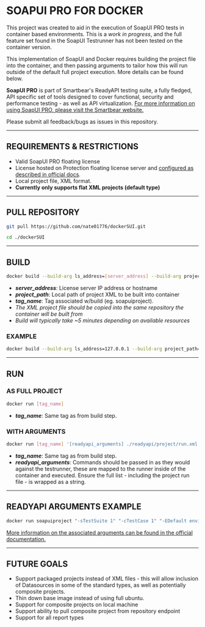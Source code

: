 # SOAPUI PRO FOR DOCKER
This project was created to aid in the execution of SoapUI PRO tests in container based environments. This is a *work in progress*, and the full feature set found in the SoapUI Testrunner has not been tested on the container version.

This implementation of SoapUI and Docker requires building the project file into the container, and then passing arguments to tailor how this will run outside of the default full project execution. More details can be found below.

**SoapUI PRO** is part of Smartbear's ReadyAPI testing suite, a fully fledged, API specific set of tools designed to cover functional, security and performance testing - as well as API virtualization. [For more information on using SoapUI PRO, please visit the Smartbear website.](https://smartbear.com/product/ready-api/soapui/overview/)

Please submit all feedback/bugs as issues in this repository.

------
## REQUIREMENTS & RESTRICTIONS

- Valid SoapUI PRO floating license
- License hosted on Protection floating license server and [configured as described in official docs](https://support.smartbear.com/readyapi/docs/general-info/licensing/activate/floating/configure-license-server.html).
- Local project file, XML format.
- **Currently only supports flat XML projects (default type)**

------
## PULL REPOSITORY
``` sh
git pull https://github.com/nate01776/dockerSUI.git
```
```sh
cd ./dockerSUI
```

------
## BUILD
``` sh
docker build --build-arg ls_address=[server_address] --build-arg project_path=[project_path] -t [tag_name] .
```
- ***server_address***: License server IP address or hostname
- ***project_path***: Local path of project XML to be built into container
- ***tag_name***: Tag associated w/build (eg. soapuiproject).
- *The XML project file should be copied into the same repository the container will be built from*
- *Build will typically take ~5 minutes depending on available resources*

### EXAMPLE
```sh
docker build --build-arg ls_address=127.0.0.1 --build-arg project_path=./readyapi_project.xml -t soapuiproject
```

------
## RUN
### AS FULL PROJECT
```sh
docker run [tag_name]
```
- ***tag_name***: Same tag as from build step.

### WITH ARGUMENTS
```sh
docker run [tag_name] '[readyapi_arguments] ./readyapi/project/run.xml'
```
- ***tag_name***: Same tag as from build step. 
- ***readyapi_arguments***: Commands should be passed in as they would against the testrunner, these are mapped to the runner inside of the container and executed. Ensure the full list - including the project run file - is wrapped as a string.
------

## READYAPI ARGUMENTS EXAMPLE
```sh
docker run soapuiproject "-sTestSuite 1" "-cTestCase 1" "-EDefault environment" ./readyapi/project/run.xml
```
[More information on the associated arguments can be found in the official documentation.](https://support.smartbear.com/readyapi/docs/soapui/running/automating/cli.html)

------

## FUTURE GOALS
- Support packaged projects instead of XML files - this will allow inclusion of Datasources in some of the standard types, as well as potentially composite projects.
- Thin down base image instead of using full ubuntu.
- Support for composite projects on local machine
- Support ability to pull composite project from repository endpoint
- Support for all report types
